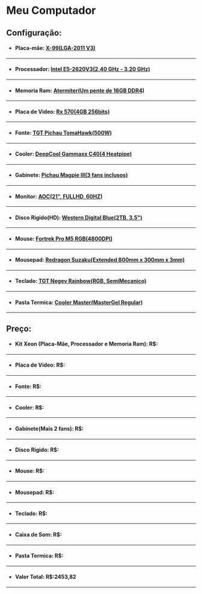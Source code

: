 # **Meu Computador**



## **Configuração:**

* #### **Placa-mãe: [X-99(LGA-2011 V3)](https://pt.aliexpress.com/item/4000600178445.html?spm=a2g0n.detail.0.0.4e045304zQTdX4&gps-id=storeRecommendH5&scm=1007.18500.187585.0&scm_id=1007.18500.187585.0&scm-url=1007.18500.187585.0&pvid=c8a46776-684c-4674-a1bd-00689d5ec7b0&_t=gps-id%3AstoreRecommendH5%2Cscm-url%3A1007.18500.187585.0%2Cpvid%3Ac8a46776-684c-4674-a1bd-00689d5ec7b0%2Ctpp_buckets%3A668%230%23131923%234_668%23888%233325%2318_668%232846%238110%231995_668%232717%237565%23703__668%233374%2315176%23892&browser_id=c41216f7a5bc401baad9922fddd8e03c&aff_trace_key=2ed73ca177e6488d94ac77cb11bf3199-1605033670197-08741-UneMJZVf&aff_platform=msite&m_page_id=wjezf2j2vgicaqrg176ebe54a211472d4a0d0abb2f&gclid=&_imgsrc_=ae01.alicdn.com%2Fkf%2FH5b62b0eb167b48b08013941cbd6eb8a2O.jpg_640x640Q90.jpg_.webp)**

-------
* #### **Processador: [Intel E5-2620V3(2.40 GHz - 3.20 GHz)](https://pt.aliexpress.com/item/4000600178445.html?spm=a2g0n.detail.0.0.4e045304zQTdX4&gps-id=storeRecommendH5&scm=1007.18500.187585.0&scm_id=1007.18500.187585.0&scm-url=1007.18500.187585.0&pvid=c8a46776-684c-4674-a1bd-00689d5ec7b0&_t=gps-id%3AstoreRecommendH5%2Cscm-url%3A1007.18500.187585.0%2Cpvid%3Ac8a46776-684c-4674-a1bd-00689d5ec7b0%2Ctpp_buckets%3A668%230%23131923%234_668%23888%233325%2318_668%232846%238110%231995_668%232717%237565%23703__668%233374%2315176%23892&browser_id=c41216f7a5bc401baad9922fddd8e03c&aff_trace_key=2ed73ca177e6488d94ac77cb11bf3199-1605033670197-08741-UneMJZVf&aff_platform=msite&m_page_id=wjezf2j2vgicaqrg176ebe54a211472d4a0d0abb2f&gclid=&_imgsrc_=ae01.alicdn.com%2Fkf%2FH5b62b0eb167b48b08013941cbd6eb8a2O.jpg_640x640Q90.jpg_.webp)**

-------
* #### **Memoria Ram: [Atermiter(Um pente de 16GB DDR4)](https://pt.aliexpress.com/item/4000600178445.html?spm=a2g0n.detail.0.0.4e045304zQTdX4&gps-id=storeRecommendH5&scm=1007.18500.187585.0&scm_id=1007.18500.187585.0&scm-url=1007.18500.187585.0&pvid=c8a46776-684c-4674-a1bd-00689d5ec7b0&_t=gps-id%3AstoreRecommendH5%2Cscm-url%3A1007.18500.187585.0%2Cpvid%3Ac8a46776-684c-4674-a1bd-00689d5ec7b0%2Ctpp_buckets%3A668%230%23131923%234_668%23888%233325%2318_668%232846%238110%231995_668%232717%237565%23703__668%233374%2315176%23892&browser_id=c41216f7a5bc401baad9922fddd8e03c&aff_trace_key=2ed73ca177e6488d94ac77cb11bf3199-1605033670197-08741-UneMJZVf&aff_platform=msite&m_page_id=wjezf2j2vgicaqrg176ebe54a211472d4a0d0abb2f&gclid=&_imgsrc_=ae01.alicdn.com%2Fkf%2FH5b62b0eb167b48b08013941cbd6eb8a2O.jpg_640x640Q90.jpg_.webp)**

-------
* #### **Placa de Video: [Rx 570(4GB 256bits)](https://pt.aliexpress.com/item/4000345978114.html?spm=a2g0o.productlist.0.0.5c5a3ab6qnzZUg&ws_ab_test=searchweb0_0%2Csearchweb201602_%2Csearchweb201603_&algo_pvid=67ae189b-67e3-4ef4-b2b5-df9c9776da0a&aff_platform=portals-tool&btsid=0ab6f82416002327549634142e5603&sk=_dSwUss7&aff_trace_key=8e0431e0b9194ca48923f7dcc2f2a086-1610627557165-00572-_dSwUss7&terminal_id=66ada811919147bfa10f13f8b8ef6737&tmLog=new_Detail&algo_expid=67ae189b-67e3-4ef4-b2b5-df9c9776da0a-7)**

-------
* #### **Fonte: [TGT Pichau TomaHawk(500W)](https://www.pichau.com.br/hardware/fonte/fonte-tgt-tomahawk-500w-preto-tmwk500?__cf_chl_jschl_tk__=86b9d7e57071a620e13713fe098748f0a0ebd146-1601474656-0-Aes2CGxZd3rj-zhxP0jeHC3mMVf0TjJR6XzcjqmttrNipaPSjdz8TykgYa1CWrvwLuJOQeqQ8PtkJ12bbGD4UxNq4f-xC8cE-cTKN_8Em0yMMILrbYLUiV_8x3QD6wVbidQiEz_AJK64wGfye7sRG9hd5bc_LBPvUq6ZH_TzwP4Q067yOaJfMgKB-BW-ttqBpHnPdfZ47ngh8NcMos0CHlG2W94EFeOTiOclRxbei7VfBpPS_DKgp3UQXags6uXF1dB8hVmZ4e4147b0VnOI6AHfmEZ_4QI9PUym4NdWJCjZIu_VQ4MISuslpy_E0NmQSGe3qm2TxtlTu-EQ5kU53Oo)**

-------
* #### **Cooler: [DeepCool Gammaxx C40(4 Heatpipe)](https://www.pichau.com.br/hardware/cooler-processador/cooler-deepcool-gammaxx-c40-dp-mch4-gmx-c40p)**

-------
* #### **Gabinete: [Pichau Magpie III(3 fans inclusos)](https://www.pichau.com.br/hardware/gabinete-gamer-pichau-magpie-iii-lateral-frontal-vidro-led-vermelho-pgma-03-red)**

-------
* #### **Monitor: [AOC(21", FULLHD, 60HZ)](https://www.terabyteshop.com.br/produto/15285/monitor-aoc-215-pol-full-hd-lcd-led-60hz-vga-hdmi-e2270swhen)**

-------
* #### **Disco Rigido(HD): [Western Digital Blue(2TB, 3.5")](https://www.kabum.com.br/cgi-local/site/produtos/descricao_ofertas.cgi?codigo=115063&gclid=CjwKCAiAnIT9BRAmEiwANaoE1XXKr8cPxVALMS_wYSCi1icOCaUihMIN7JpLXekHvw12NPf4gHUoZBoCV-sQAvD_BwE)**

-------
* #### **Mouse: [Fortrek Pro M5 RGB(4800DPI)](https://www.pichau.com.br/perifericos/mouse/mouse-gamer-fortrek-pro-m5-rgb-4800dpi-usb-64385)**

-------
* #### **Mousepad: [Redragon Suzaku(Extended 800mm x 300mm x 3mm)](https://www.pichau.com.br/perifericos/mousepad/mousepad-redragon-gamer-suzaku-extended-p003)**

-------
* #### **Teclado: [TGT Negev Rainbow(RGB, SemiMecanico)](https://www.pichau.com.br/teclado-gamer-tgt-negev-rainbow-rgb-tgt-neg-01?gclid=CjwKCAjw2dD7BRASEiwAWCtCbz_-p79PWJNJl_eEDi0-ZsDMo9RT_r5e7Qdl7rQwTVwug2j5p-CGXBoC6EMQAvD_BwE)**

-------
* #### **Pasta Termica: [Cooler Master(MasterGel Regular)](https://www.pichau.com.br/hardware/pasta-termica-e-refrigerantes/pasta-termica-cooler-master-mastergel-regular-mgx-zosg-n15m-r2)**

-------

## **Preço:**

* #### **Kit Xeon (Placa-Mãe, Processador e Memoria Ram): R$:**
-------

* #### **Placa de Video: R$:**
-------

* #### **Fonte: R$:**
-------

* #### **Cooler: R$:**
-------

* #### **Gabinete(Mais 2 fans): R$:**
-------

* #### **Disco Rigido: R$:**
-------

* #### **Mouse: R$:**
-------

* #### **Mousepad: R$:**
-------

* #### **Teclado: R$:**
-------

* #### **Caixa de Som: R$:**
-------

* #### **Pasta Termica: R$:**
-------

* #### **Valor Total: R$:2453,82**
-------
